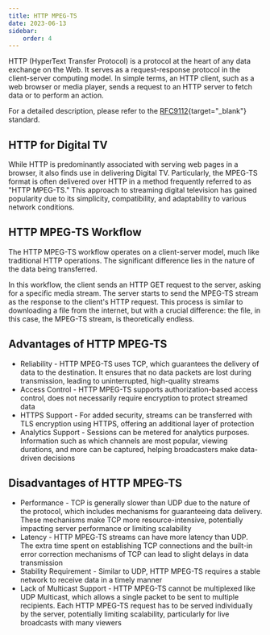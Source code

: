 ```yaml
---
title: HTTP MPEG-TS
date: 2023-06-13
sidebar:
    order: 4
---
```


HTTP (HyperText Transfer Protocol) is a protocol at the heart of any data exchange on the Web. It serves as a request-response protocol in the client-server computing model. In simple terms, an HTTP client, such as a web browser or media player, sends a request to an HTTP server to fetch data or to perform an action.

For a detailed description, please refer to the [RFC9112](https://www.rfc-editor.org/rfc/rfc9112){target="_blank"} standard.

## HTTP for Digital TV

While HTTP is predominantly associated with serving web pages in a browser, it also finds use in delivering Digital TV. Particularly, the MPEG-TS format is often delivered over HTTP in a method frequently referred to as "HTTP MPEG-TS." This approach to streaming digital television has gained popularity due to its simplicity, compatibility, and adaptability to various network conditions.

## HTTP MPEG-TS Workflow

The HTTP MPEG-TS workflow operates on a client-server model, much like traditional HTTP operations. The significant difference lies in the nature of the data being transferred.

In this workflow, the client sends an HTTP GET request to the server, asking for a specific media stream. The server starts to send the MPEG-TS stream as the response to the client's HTTP request. This process is similar to downloading a file from the internet, but with a crucial difference: the file, in this case, the MPEG-TS stream, is theoretically endless.

## Advantages of HTTP MPEG-TS

- Reliability - HTTP MPEG-TS uses TCP, which guarantees the delivery of data to the destination. It ensures that no data packets are lost during transmission, leading to uninterrupted, high-quality streams
- Access Control - HTTP MPEG-TS supports authorization-based access control, does not necessarily require encryption to protect streamed data
- HTTPS Support - For added security, streams can be transferred with TLS encryption using HTTPS, offering an additional layer of protection
- Analytics Support - Sessions can be metered for analytics purposes. Information such as which channels are most popular, viewing durations, and more can be captured, helping broadcasters make data-driven decisions

## Disadvantages of HTTP MPEG-TS

- Performance - TCP is generally slower than UDP due to the nature of the protocol, which includes mechanisms for guaranteeing data delivery. These mechanisms make TCP more resource-intensive, potentially impacting server performance or limiting scalability
- Latency - HTTP MPEG-TS streams can have more latency than UDP. The extra time spent on establishing TCP connections and the built-in error correction mechanisms of TCP can lead to slight delays in data transmission
- Stability Requirement - Similar to UDP, HTTP MPEG-TS requires a stable network to receive data in a timely manner
- Lack of Multicast Support - HTTP MPEG-TS cannot be multiplexed like UDP Multicast, which allows a single packet to be sent to multiple recipients. Each HTTP MPEG-TS request has to be served individually by the server, potentially limiting scalability, particularly for live broadcasts with many viewers
